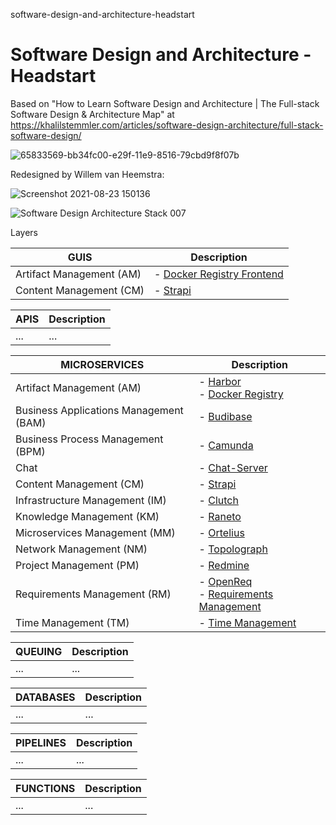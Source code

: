 software-design-and-architecture-headstart
# Software Design and Architecture - Headstart

Based on "How to Learn Software Design and Architecture | The Full-stack Software Design & Architecture Map" at https://khalilstemmler.com/articles/software-design-architecture/full-stack-software-design/


![65833569-bb34fc00-e29f-11e9-8516-79cbd9f8f07b](https://user-images.githubusercontent.com/12828104/130451222-5966ad39-0cb0-40ce-af1f-678be940c449.png)

Redesigned by Willem van Heemstra:

![Screenshot 2021-08-23 150136](https://user-images.githubusercontent.com/12828104/130453087-c0f3c352-fe86-4286-a7b5-62bfd7345982.png)

![Software Design   Architecture Stack 007](https://user-images.githubusercontent.com/1499433/180652345-d10dacd4-31d1-40aa-b2a5-5ce79be9529b.png)

Layers

| GUIS  | Description |
| ------------- | ------------- |
| Artifact Management (AM) | - [Docker Registry Frontend](https://github.com/vanHeemstraSystems/strapi-head-of-cms-headstart](https://hub.docker.com/r/konradkleine/docker-registry-frontend/)) |
| Content Management (CM) | - [Strapi](https://github.com/vanHeemstraSystems/strapi-head-of-cms-headstart) |

| APIS  | Description |
| ------------- | ------------- |
| ...  | ...  |

| MICROSERVICES  | Description |
| ------------- | ------------- |
| Artifact Management (AM) | - [Harbor](https://github.com/vanHeemstraSystems/harbor-headstart) <br> - [Docker Registry](https://docs.docker.com/registry/) |
| Business Applications Management (BAM) | - [Budibase](https://github.com/vanHeemstraSystems/budibase-headstart) |
| Business Process Management (BPM) | - [Camunda](https://github.com/vanHeemstraSystems/camunda-headstart) |
| Chat | - [Chat-Server](https://github.com/vanHeemstraSystems/exo-chat-headstart) |
| Content Management (CM) | - [Strapi](https://github.com/vanHeemstraSystems/strapi-headless-cms-headstart) |
| Infrastructure Management (IM) | - [Clutch](https://github.com/vanHeemstraSystems/clutch-headstart) |
| Knowledge Management (KM) | - [Raneto](https://github.com/vanHeemstraSystems/raneto-headstart) |
| Microservices Management (MM) | - [Ortelius](https://github.com/vanHeemstraSystems/ortelius-headstart) |
| Network Management (NM) | - [Topolograph](https://github.com/vanHeemstraSystems/topolograph-headstart) |
| Project Management (PM) | - [Redmine](https://github.com/vanHeemstraSystems/redmine-headstart)  |
| Requirements Management (RM) | - [OpenReq](https://github.com/vanHeemstraSystems/openreq-headstart) <br> - [Requirements Management](https://github.com/vanHeemstraSystems/requirements-management) |
| Time Management (TM) | - [Time Management](https://github.com/vanHeemstraSystems/time-management) |


| QUEUING  | Description |
| ------------- | ------------- |
| ...  | ...  |

| DATABASES  | Description |
| ------------- | ------------- |
| ...  | ...  |

| PIPELINES  | Description |
| ------------- | ------------- |
| ...  | ...  |

| FUNCTIONS  | Description |
| ------------- | ------------- |
| ...  | ...  |
